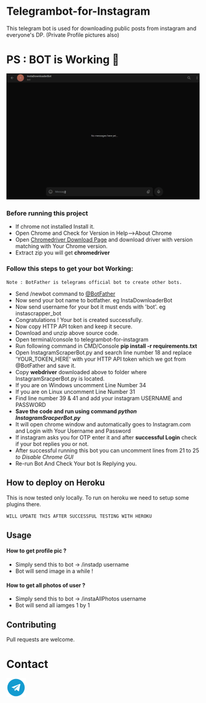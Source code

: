 # Telegrambot-for-Instagram

This telegram bot is used for downloading public posts from instagram and everyone's DP. (Private Profile pictures also)

# PS : BOT is Working 🥳
[<img src="media/instaDp.gif"/>](https://t.me/vinayak_09)


### Before running this project
* If chrome not installed Install it.
* Open Chrome and Check for Version in Help-->About Chrome
* Open [Chromedriver Download Page](https://sites.google.com/a/chromium.org/chromedriver/downloads) and download driver with version matching with Your Chrome version.
* Extract zip you will get __chromedriver__

### Follow this steps to get your bot Working:
    Note : BotFather is telegrams official bot to create other bots.
* Send /newbot command to [@BotFather](https://t.me/BotFather)
* Now send your bot name to botfather. eg InstaDownloaderBot
* Now send username for your bot it must ends with 'bot'. eg instascrapper_bot
* Congratulations ! Your bot is created successfully.
* Now copy HTTP API token and keep it secure.
* Download and unzip above source code.
* Open terminal/console to telegrambot-for-instagram
* Run following command in CMD/Console
 __pip install -r requirements.txt__
* Open InstagramScraperBot.py and search line number 18 and replace 'YOUR_TOKEN_HERE' with your HTTP API token which we got from @BotFather and save it.
* Copy __webdriver__ downloaded above to folder where InstagramSracperBot.py is located.
* If you are on Windows uncomment Line Number 34
* If you are on Linux uncomment Line Number 31
* Find line number 39 & 41 and add your instagram USERNAME and PASSWORD
* __Save the code and run using command *python InstagramSracperBot.py*__
* It will open chrome window and automatically goes to Instagram.com and Login with Your Username and Password
* If instagram asks you for OTP enter it and after __successful Login__ check if your bot replies you or not.
* After successful running this bot you can uncomment lines from 21 to 25 *to Disable Chrome GUI* 
* Re-run Bot And Check Your bot Is Replying you.


## How to deploy on Heroku

This is now tested only locally. To run on heroku we need to setup some plugins there.

```bash
WILL UPDATE THIS AFTER SUCCESSFUL TESTING WITH HEROKU
```


## Usage

#### How to get profile pic ?
  * Simply send this to bot -> /instadp username
  * Bot will send image in a while !
#### How to get all photos of user ?
  * Simply send this to bot -> /instaAllPhotos username
  * Bot will send all iamges 1 by 1

## Contributing
Pull requests are welcome.

# Contact
[<img src="media/telegram.webp" height=50 />](https://t.me/vinayak_09)

